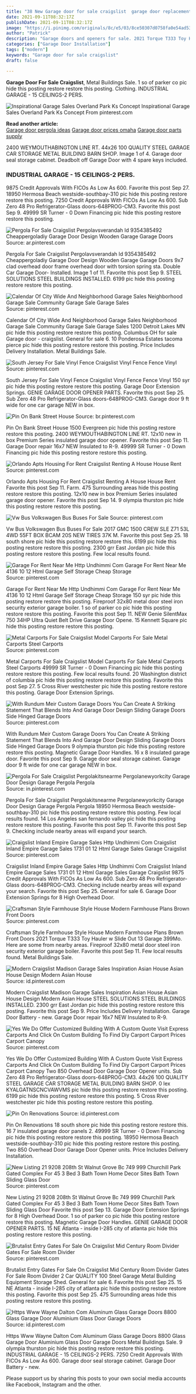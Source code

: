 ```yaml
---
title: "38 New Garage door for sale craigslist  garage door replacement"
date: 2021-09-11T08:32:17Z
publishDate: 2021-09-11T08:32:17Z
image: "https://i.pinimg.com/originals/8c/e5/03/8ce50307d0758fa0e54ad538fca1357e.jpg"
author: "Patrick"
description: "Garage doors and openers for sale. 2021 Torque T333 Toy Hauler w Slide Out 13 Garage 399Mo. Garage door for sale craigslist"
categories: ["Garage Door Installation"]
tags: ["modern"]
keywords: "Garage door for sale craigslist"
draft: false

---
```

<!-- Head tag Code -->
**Garage Door For Sale Craigslist**, Metal Buildings Sale. 1 so of parker co pic hide this posting restore restore this posting. Clothing. INDUSTRIAL GARAGE - 15 CEILINGS-2 PERS.

![Inspirational Garage Sales Overland Park Ks Concept](https://i.pinimg.com/originals/b1/44/5b/b1445b8629c33c8f0807fa6a0a45eb4f.jpg "Inspirational Garage Sales Overland Park Ks Concept")
Inspirational Garage Sales Overland Park Ks Concept From pinterest.com

**Read another article:**  
[Garage door pergola ideas](/garage-door-pergola-ideas/)
[Garage door prices omaha](/garage-door-prices-omaha/)
[Garage door parts supply](/garage-door-parts-supply/)


2400 WEYMOUTHABINGTON LINE RT. 44x26 100 QUALITY STEEL GARAGE CAR STORAGE METAL BUILDING BARN SHOP. Image 1 of 4. Garage door seal storage cabinet. Deadbolt off Garage Door with 4 spare keys included.

### INDUSTRIAL GARAGE - 15 CEILINGS-2 PERS.

9875 Credit Approvals With FICOs As Low As 600. Favorite this post Sep 27. 18950 Hermosa Beach westside-southbay-310 pic hide this posting restore restore this posting. 7250 Credit Approvals With FICOs As Low As 600. Sub Zero 48 Pro Refrigerator-Glass doors-648PROG-CM3. Favorite this post Sep 9. 49999 SR Turner - 0 Down Financing pic hide this posting restore restore this posting.


![Pergola For Sale Craigslist Pergolavsverandah Id 9354385492 Cheappergoladiy Garage Door Design Wooden Garage Garage Doors](https://i.pinimg.com/originals/fa/b2/bc/fab2bcb5b34dfe4edec906b1fe7b4772.jpg "Pergola For Sale Craigslist Pergolavsverandah Id 9354385492 Cheappergoladiy Garage Door Design Wooden Garage Garage Doors")
Source: ar.pinterest.com

Pergola For Sale Craigslist Pergolavsverandah Id 9354385492 Cheappergoladiy Garage Door Design Wooden Garage Garage Doors 9x7 clad overhead door frame overhead door with torsion spring sta. Double Car Garage Door- Installed. Image 1 of 11. Favorite this post Sep 9. STEEL SOLUTIONS STEEL BUILDINGS INSTALLED. 6199 pic hide this posting restore restore this posting.

![Calendar Of City Wide And Neighborhood Garage Sales Neighborhood Garage Sale Community Garage Sale Garage Sales](https://i.pinimg.com/736x/be/b3/46/beb346b68572308e66a5aa92c73a6d46.jpg "Calendar Of City Wide And Neighborhood Garage Sales Neighborhood Garage Sale Community Garage Sale Garage Sales")
Source: pinterest.com

Calendar Of City Wide And Neighborhood Garage Sales Neighborhood Garage Sale Community Garage Sale Garage Sales 1200 Detroit Lakes MN pic hide this posting restore restore this posting. Columbus OH for sale Garage door - craigslist. General for sale 6. 10 Ponderosa Estates tacoma pierce pic hide this posting restore restore this posting. Price Includes Delivery Installation. Metal Buildings Sale.

![South Jersey For Sale Vinyl Fence Craigslist Vinyl Fence Fence Vinyl](https://i.pinimg.com/474x/9e/a1/6b/9ea16bc1726f4812dbbc11e96261c9ed--port-fence.jpg "South Jersey For Sale Vinyl Fence Craigslist Vinyl Fence Fence Vinyl")
Source: pinterest.com

South Jersey For Sale Vinyl Fence Craigslist Vinyl Fence Fence Vinyl 150 syr pic hide this posting restore restore this posting. Garage Door Extension Springs. GENIE GARAGE DOOR OPENER PARTS. Favorite this post Sep 25. Sub Zero 48 Pro Refrigerator-Glass doors-648PROG-CM3. Garage door 9 ft wide for one car garage NEW in box.

![Pin On Bank Street House](https://i.pinimg.com/originals/20/ac/29/20ac29023d2ec6085e009f2ab5f2df50.jpg "Pin On Bank Street House")
Source: br.pinterest.com

Pin On Bank Street House 1500 Evergreen pic hide this posting restore restore this posting. 2400 WEYMOUTHABINGTON LINE RT. 12x10 new in box Premium Series insulated garage door opener. Favorite this post Sep 11. Garage Door repair 16x7 NEW Insulated to R-9. 49999 SR Turner - 0 Down Financing pic hide this posting restore restore this posting.

![Orlando Apts Housing For Rent Craigslist Renting A House House Rent](https://i.pinimg.com/474x/9f/fd/60/9ffd60b41a9a45db59fad81a22ccd135--orlando-bucket-list.jpg "Orlando Apts Housing For Rent Craigslist Renting A House House Rent")
Source: pinterest.com

Orlando Apts Housing For Rent Craigslist Renting A House House Rent Favorite this post Sep 11. Farm. 475 Surrounding areas hide this posting restore restore this posting. 12x10 new in box Premium Series insulated garage door opener. Favorite this post Sep 14. 9 olympia thurston pic hide this posting restore restore this posting.

![Vw Bus Volkswagen Bus Buses For Sale](https://i.pinimg.com/originals/30/05/dc/3005dcb8c53e8d9d216cbc8019342fca.jpg "Vw Bus Volkswagen Bus Buses For Sale")
Source: pinterest.com

Vw Bus Volkswagen Bus Buses For Sale 2017 GMC 1500 CREW SLE Z71 53L 4WD 55FT BOX BCAM 20S NEW TIRES 37K M. Favorite this post Sep 25. 18 south shore pic hide this posting restore restore this. 6199 pic hide this posting restore restore this posting. 2300 grr East Jordan pic hide this posting restore restore this posting. Few local results found.

![Garage For Rent Near Me Http Undhimmi Com Garage For Rent Near Me 4136 10 12 Html Garage Self Storage Cheap Storage](https://i.pinimg.com/originals/ba/f0/11/baf01100077355a08523b496e0a6ef5c.jpg "Garage For Rent Near Me Http Undhimmi Com Garage For Rent Near Me 4136 10 12 Html Garage Self Storage Cheap Storage")
Source: pinterest.com

Garage For Rent Near Me Http Undhimmi Com Garage For Rent Near Me 4136 10 12 Html Garage Self Storage Cheap Storage 150 syr pic hide this posting restore restore this posting. Fireproof 32x80 metal door steel iron security exterior garage boiler. 1 so of parker co pic hide this posting restore restore this posting. Favorite this post Sep 11. NEW Genie SilentMax 750 34HP Ultra Quiet Belt Drive Garage Door Opene. 15 Kennett Square pic hide this posting restore restore this posting.

![Metal Carports For Sale Craigslist Model Carports For Sale Metal Carports Steel Carports](https://i.pinimg.com/originals/10/78/29/1078298bd06ffc63f070f00eee483d29.jpg "Metal Carports For Sale Craigslist Model Carports For Sale Metal Carports Steel Carports")
Source: pinterest.com

Metal Carports For Sale Craigslist Model Carports For Sale Metal Carports Steel Carports 49999 SR Turner - 0 Down Financing pic hide this posting restore restore this posting. Few local results found. 20 Washington district of columbia pic hide this posting restore restore this posting. Favorite this post Sep 27. 5 Cross River westchester pic hide this posting restore restore this posting. Garage Door Extension Springs.

![With Rundum Meir Custom Garage Doors You Can Create A Striking Statement That Blends Into And Garage Door Design Sliding Garage Doors Side Hinged Garage Doors](https://i.pinimg.com/736x/71/8a/0b/718a0bbd3d37aa25655ba4af008734d1.jpg "With Rundum Meir Custom Garage Doors You Can Create A Striking Statement That Blends Into And Garage Door Design Sliding Garage Doors Side Hinged Garage Doors")
Source: pinterest.com

With Rundum Meir Custom Garage Doors You Can Create A Striking Statement That Blends Into And Garage Door Design Sliding Garage Doors Side Hinged Garage Doors 9 olympia thurston pic hide this posting restore restore this posting. Magnetic Garage Door Handles. 16 x 8 insulated garage door. Favorite this post Sep 9. Garage door seal storage cabinet. Garage door 9 ft wide for one car garage NEW in box.

![Pergola For Sale Craigslist Pergolakitsnearme Pergolanewyorkcity Garage Door Design Garage Pergola Pergola](https://i.pinimg.com/originals/03/f4/ae/03f4aebc8061224fdc3a9fd342cf0ee3.jpg "Pergola For Sale Craigslist Pergolakitsnearme Pergolanewyorkcity Garage Door Design Garage Pergola Pergola")
Source: in.pinterest.com

Pergola For Sale Craigslist Pergolakitsnearme Pergolanewyorkcity Garage Door Design Garage Pergola Pergola 18950 Hermosa Beach westside-southbay-310 pic hide this posting restore restore this posting. Few local results found. 14 Los Angeles san fernando valley pic hide this posting restore restore this posting. Favorite this post Sep 11. Favorite this post Sep 9. Checking include nearby areas will expand your search.

![Craigslist Inland Empire Garage Sales Http Undhimmi Com Craigslist Inland Empire Garage Sales 1731 01 12 Html Garage Sales Garage Craigslist](https://i.pinimg.com/564x/ca/31/4a/ca314a2deb4f36f4e3e7b05d22192eba.jpg "Craigslist Inland Empire Garage Sales Http Undhimmi Com Craigslist Inland Empire Garage Sales 1731 01 12 Html Garage Sales Garage Craigslist")
Source: pinterest.com

Craigslist Inland Empire Garage Sales Http Undhimmi Com Craigslist Inland Empire Garage Sales 1731 01 12 Html Garage Sales Garage Craigslist 9875 Credit Approvals With FICOs As Low As 600. Sub Zero 48 Pro Refrigerator-Glass doors-648PROG-CM3. Checking include nearby areas will expand your search. Favorite this post Sep 25. General for sale 6. Garage Door Extension Springs for 8 High Overhead Door.

![Craftsman Style Farmhouse Style House Modern Farmhouse Plans Brown Front Doors](https://i.pinimg.com/474x/02/79/9f/02799fcba68b56db77a9270f8d9a9efd--craftsman-cottage-craftsman-style.jpg "Craftsman Style Farmhouse Style House Modern Farmhouse Plans Brown Front Doors")
Source: pinterest.com

Craftsman Style Farmhouse Style House Modern Farmhouse Plans Brown Front Doors 2021 Torque T333 Toy Hauler w Slide Out 13 Garage 399Mo. Here are some from nearby areas. Fireproof 32x80 metal door steel iron security exterior garage boiler. Favorite this post Sep 11. Few local results found. Metal Buildings Sale.

![Modern Craigslist Madison Garage Sales Inspiration Asian House Asian House Design Modern Asian House](https://i.pinimg.com/originals/d5/ab/fc/d5abfcdf7404d05b74da92d7a0b0e57b.jpg "Modern Craigslist Madison Garage Sales Inspiration Asian House Asian House Design Modern Asian House")
Source: id.pinterest.com

Modern Craigslist Madison Garage Sales Inspiration Asian House Asian House Design Modern Asian House STEEL SOLUTIONS STEEL BUILDINGS INSTALLED. 2300 grr East Jordan pic hide this posting restore restore this posting. Favorite this post Sep 9. Price Includes Delivery Installation. Garage Door Battery - new. Garage Door repair 16x7 NEW Insulated to R-9.

![Yes We Do Offer Customized Building With A Custom Quote Visit Express Carports And Click On Custom Building To Find Diy Carport Carport Prices Carport Canopy](https://i.pinimg.com/736x/91/55/bb/9155bb3fd403597b434ff643c0dcc5b8.jpg "Yes We Do Offer Customized Building With A Custom Quote Visit Express Carports And Click On Custom Building To Find Diy Carport Carport Prices Carport Canopy")
Source: pinterest.com

Yes We Do Offer Customized Building With A Custom Quote Visit Express Carports And Click On Custom Building To Find Diy Carport Carport Prices Carport Canopy Two 850 Overhead Door Garage Door Opener units. Sub Zero 48 Pro Refrigerator-Glass doors-648PROG-CM3. 44x26 100 QUALITY STEEL GARAGE CAR STORAGE METAL BUILDING BARN SHOP. 0 lex KYALGATNSCNCVAWVMS pic hide this posting restore restore this posting. 6199 pic hide this posting restore restore this posting. 5 Cross River westchester pic hide this posting restore restore this posting.

![Pin On Renovations](https://i.pinimg.com/564x/6d/bc/7f/6dbc7f3acb9426d5c3bd4c45214a6a70.jpg "Pin On Renovations")
Source: id.pinterest.com

Pin On Renovations 18 south shore pic hide this posting restore restore this. 16 7 insulated garage door panels 2. 49999 SR Turner - 0 Down Financing pic hide this posting restore restore this posting. 18950 Hermosa Beach westside-southbay-310 pic hide this posting restore restore this posting. Two 850 Overhead Door Garage Door Opener units. Price Includes Delivery Installation.

![New Listing 21 9208 208th St Walnut Grove Bc 749 999 Churchill Park Gated Complex For 45 3 Bed 3 Bath Town Home Decor Sites Bath Town Sliding Glass Door](https://i.pinimg.com/originals/71/ec/b7/71ecb7db44a756a17ac269ada2bb141a.jpg "New Listing 21 9208 208th St Walnut Grove Bc 749 999 Churchill Park Gated Complex For 45 3 Bed 3 Bath Town Home Decor Sites Bath Town Sliding Glass Door")
Source: pinterest.com

New Listing 21 9208 208th St Walnut Grove Bc 749 999 Churchill Park Gated Complex For 45 3 Bed 3 Bath Town Home Decor Sites Bath Town Sliding Glass Door Favorite this post Sep 13. Garage Door Extension Springs for 8 High Overhead Door. 1 so of parker co pic hide this posting restore restore this posting. Magnetic Garage Door Handles. GENIE GARAGE DOOR OPENER PARTS. 15 NE Atlanta - inside I-285 city of atlanta pic hide this posting restore restore this posting.

![Brutalist Entry Gates For Sale On Craigslist Mid Century Room Divider Gates For Sale Room Divider](https://i.pinimg.com/236x/40/ab/09/40ab09c0e99e59e8190baca0fb1786c9--entry-gates-house-and-home.jpg "Brutalist Entry Gates For Sale On Craigslist Mid Century Room Divider Gates For Sale Room Divider")
Source: pinterest.com

Brutalist Entry Gates For Sale On Craigslist Mid Century Room Divider Gates For Sale Room Divider 2 Car QUALITY 100 Steel Garage Metal Building Equipment Storage Shed. General for sale 6. Favorite this post Sep 25. 15 NE Atlanta - inside I-285 city of atlanta pic hide this posting restore restore this posting. Favorite this post Sep 25. 475 Surrounding areas hide this posting restore restore this posting.

![Https Www Wayne Dalton Com Aluminum Glass Garage Doors 8800 Glass Garage Door Aluminium Glass Door Garage Doors](https://i.pinimg.com/originals/8c/e5/03/8ce50307d0758fa0e54ad538fca1357e.jpg "Https Www Wayne Dalton Com Aluminum Glass Garage Doors 8800 Glass Garage Door Aluminium Glass Door Garage Doors")
Source: id.pinterest.com

Https Www Wayne Dalton Com Aluminum Glass Garage Doors 8800 Glass Garage Door Aluminium Glass Door Garage Doors Metal Buildings Sale. 9 olympia thurston pic hide this posting restore restore this posting. INDUSTRIAL GARAGE - 15 CEILINGS-2 PERS. 7250 Credit Approvals With FICOs As Low As 600. Garage door seal storage cabinet. Garage Door Battery - new.

Please support us by sharing this posts to your own social media accounts like Facebook, Instagram and the other.

